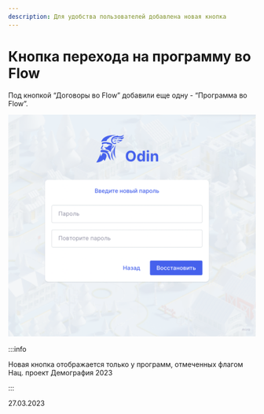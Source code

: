 ```yaml
---
description: Для удобства пользователей добавлена новая кнопка
---
```


# Кнопка перехода на программу во Flow

Под кнопкой “Договоры во Flow” добавили еще одну - “Программа во Flow”.

![](<../../.gitbook/assets/image (9) (3).png>)

:::info

Новая кнопка отображается только у программ, отмеченных флагом Нац. проект Демография 2023

:::

27.03.2023
